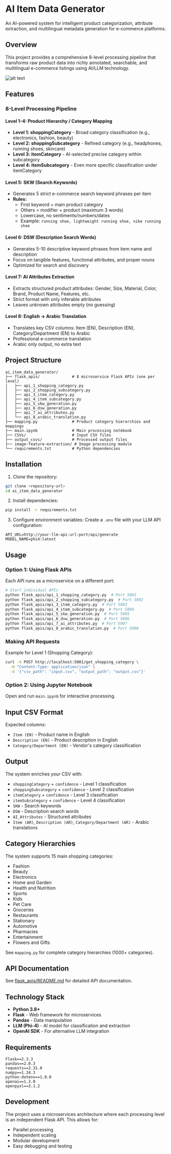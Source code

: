 # AI Item Data Generator

An AI-powered system for intelligent product categorization, attribute extraction, and multilingual metadata generation for e-commerce platforms.

## Overview

This project provides a comprehensive 8-level processing pipeline that transforms raw product data into richly annotated, searchable, and multilingual e-commerce listings using AI/LLM technology.


![alt text](unnamed.jpg)

## Features

### 8-Level Processing Pipeline

#### Level 1-4: Product Hierarchy / Category Mapping
- **Level 1: shoppingCategory** - Broad category classification (e.g., electronics, fashion, beauty)
- **Level 2: shoppingSubcategory** - Refined category (e.g., headphones, running shoes, skincare)
- **Level 3: itemCategory** - AI-selected precise category within subcategory
- **Level 4: itemSubcategory** - Even more specific classification under itemCategory

#### Level 5: SKW (Search Keywords)
- Generates 5 strict e-commerce search keyword phrases per item
- **Rules:**
  - First keyword = main product category
  - Others = modifier + product (maximum 3 words)
  - Lowercase, no sentiments/numbers/dates
  - Example: `running shoe, lightweight running shoe, nike running shoe`

#### Level 6: DSW (Description Search Words)
- Generates 5-10 descriptive keyword phrases from item name and description
- Focus on tangible features, functional attributes, and proper nouns
- Optimized for search and discovery

#### Level 7: AI Attributes Extraction
- Extracts structured product attributes: Gender, Size, Material, Color, Brand, Product Name, Features, etc.
- Strict format with only inferable attributes
- Leaves unknown attributes empty (no guessing)

#### Level 8: English → Arabic Translation
- Translates key CSV columns: Item (EN), Description (EN), Category/Department (EN) to Arabic
- Professional e-commerce translation
- Arabic only output, no extra text

## Project Structure

```
ai_item_data_generator/
├── flask_apis/              # 8 microservice Flask APIs (one per level)
│   ├── api_1_shopping_category.py
│   ├── api_2_shopping_subcategory.py
│   ├── api_3_item_category.py
│   ├── api_4_item_subcategory.py
│   ├── api_5_skw_generation.py
│   ├── api_6_dsw_generation.py
│   ├── api_7_ai_attributes.py
│   └── api_8_arabic_translation.py
├── mapping.py               # Product category hierarchies and mappings
├── main.ipynb               # Main processing notebook
├── CSVs/                    # Input CSV files
├── output_csvs/             # Processed output files
├── image-feature-extraction/ # Image processing module
└── requirements.txt         # Python dependencies
```

## Installation

1. Clone the repository:
```bash
git clone <repository-url>
cd ai_item_data_generator
```

2. Install dependencies:
```bash
pip install -r requirements.txt
```

3. Configure environment variables:
Create a `.env` file with your LLM API configuration:
```
API_URL=http://your-llm-api-url:port/api/generate
MODEL_NAME=phi4:latest
```

## Usage

### Option 1: Using Flask APIs

Each API runs as a microservice on a different port:

```bash
# Start individual APIs
python flask_apis/api_1_shopping_category.py  # Port 5001
python flask_apis/api_2_shopping_subcategory.py  # Port 5002
python flask_apis/api_3_item_category.py  # Port 5003
python flask_apis/api_4_item_subcategory.py  # Port 5004
python flask_apis/api_5_skw_generation.py  # Port 5005
python flask_apis/api_6_dsw_generation.py  # Port 5006
python flask_apis/api_7_ai_attributes.py  # Port 5007
python flask_apis/api_8_arabic_translation.py  # Port 5008
```

### Making API Requests

Example for Level 1 (Shopping Category):
```bash
curl -X POST http://localhost:5001/get_shopping_category \
  -H "Content-Type: application/json" \
  -d '{"csv_path": "input.csv", "output_path": "output.csv"}'
```

### Option 2: Using Jupyter Notebook

Open and run `main.ipynb` for interactive processing.

## Input CSV Format

Expected columns:
- `Item (EN)` - Product name in English
- `Description (EN)` - Product description in English
- `Category/Department (EN)` - Vendor's category classification

## Output

The system enriches your CSV with:
- `shoppingCategory` + `confidence` - Level 1 classification
- `shoppingSubcategory` + `confidence` - Level 2 classification
- `itemCategory` + `confidence` - Level 3 classification
- `itemSubcategory` + `confidence` - Level 4 classification
- `SKW` - Search keywords
- `DSW` - Description search words
- `AI_Attributes` - Structured attributes
- `Item (AR)`, `Description (AR)`, `Category/Department (AR)` - Arabic translations

## Category Hierarchies

The system supports 15 main shopping categories:
- Fashion
- Beauty
- Electronics
- Home and Garden
- Health and Nutrition
- Sports
- Kids
- Pet Care
- Groceries
- Restaurants
- Stationary
- Automotive
- Pharmacies
- Entertainment
- Flowers and Gifts

See `mapping.py` for complete category hierarchies (1000+ categories).

## API Documentation

See [flask_apis/README.md](flask_apis/README.md) for detailed API documentation.

## Technology Stack

- **Python 3.8+**
- **Flask** - Web framework for microservices
- **Pandas** - Data manipulation
- **LLM (Phi-4)** - AI model for classification and extraction
- **OpenAI SDK** - For alternative LLM integration

## Requirements

```
Flask==2.3.3
pandas==2.0.3
requests==2.31.0
numpy==1.24.3
python-dotenv==1.0.0
openai==1.3.0
openpyxl==3.1.2
```

## Development

The project uses a microservices architecture where each processing level is an independent Flask API. This allows for:
- Parallel processing
- Independent scaling
- Modular development
- Easy debugging and testing


